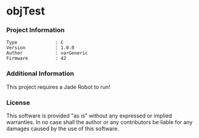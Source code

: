 objTest
================



### Project Information
```
Type              : C
Version           : 1.0.0
Author            : varGeneric
Firmware          : 42
```

### Additional Information
This project requires a Jade Robot to run!

### License
This software is provided "as is" without any expressed or implied warranties.  In no case shall the author or any contributors be liable for any damages caused by the use of this software.

